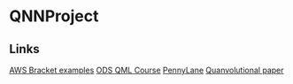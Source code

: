 # QNNProject

## Links
[AWS Bracket examples](https://github.com/aws/amazon-braket-examples)
[ODS QML Course](https://ods.ai/tracks/qmlcourse)
[PennyLane](https://pennylane.ai/)
[Quanvolutional paper](https://arxiv.org/abs/1904.04767)

